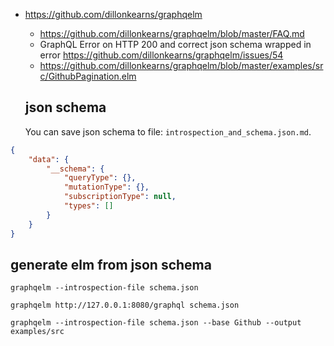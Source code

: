 - https://github.com/dillonkearns/graphqelm
  - https://github.com/dillonkearns/graphqelm/blob/master/FAQ.md
  - GraphQL Error on HTTP 200 and correct json schema wrapped in error https://github.com/dillonkearns/graphqelm/issues/54
  - https://github.com/dillonkearns/graphqelm/blob/master/examples/src/GithubPagination.elm

  ## json schema

  You can save json schema to file: `introspection_and_schema.json.md`.

```json
{
    "data": {
        "__schema": {
            "queryType": {},
            "mutationType": {},
            "subscriptionType": null,
            "types": []
        }
    }
}
```

  ## generate elm from json schema

  `graphqelm --introspection-file schema.json`

  `graphqelm http://127.0.0.1:8080/graphql schema.json`

  `graphqelm --introspection-file schema.json --base Github --output examples/src`